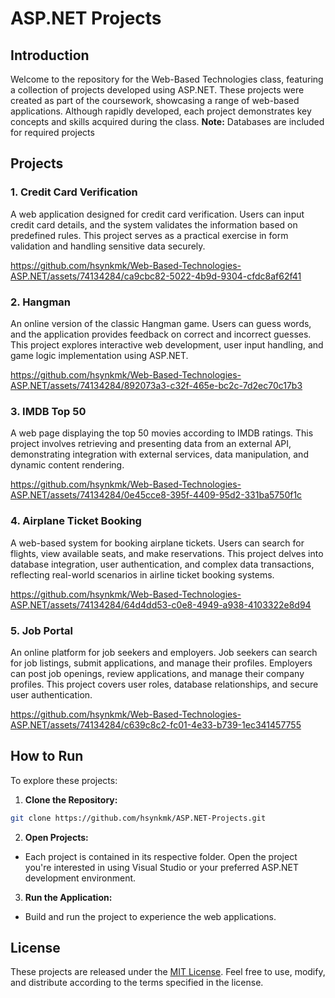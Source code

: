 # ASP.NET Projects

## Introduction

Welcome to the repository for the Web-Based Technologies class, featuring a collection of projects developed using ASP.NET. These projects were created as part of the coursework, showcasing a range of web-based applications. Although rapidly developed, each project demonstrates key concepts and skills acquired during the class.
**Note:** Databases are included for required projects

## Projects
### 1. Credit Card Verification
A web application designed for credit card verification. Users can input credit card details, and the system validates the information based on predefined rules. This project serves as a practical exercise in form validation and handling sensitive data securely.

https://github.com/hsynkmk/Web-Based-Technologies-ASP.NET/assets/74134284/ca9cbc82-5022-4b9d-9304-cfdc8af62f41

### 2. Hangman
An online version of the classic Hangman game. Users can guess words, and the application provides feedback on correct and incorrect guesses. This project explores interactive web development, user input handling, and game logic implementation using ASP.NET.

https://github.com/hsynkmk/Web-Based-Technologies-ASP.NET/assets/74134284/892073a3-c32f-465e-bc2c-7d2ec70c17b3

### 3. IMDB Top 50
A web page displaying the top 50 movies according to IMDB ratings. This project involves retrieving and presenting data from an external API, demonstrating integration with external services, data manipulation, and dynamic content rendering.

https://github.com/hsynkmk/Web-Based-Technologies-ASP.NET/assets/74134284/0e45cce8-395f-4409-95d2-331ba5750f1c

### 4. Airplane Ticket Booking
A web-based system for booking airplane tickets. Users can search for flights, view available seats, and make reservations. This project delves into database integration, user authentication, and complex data transactions, reflecting real-world scenarios in airline ticket booking systems.

https://github.com/hsynkmk/Web-Based-Technologies-ASP.NET/assets/74134284/64d4dd53-c0e8-4949-a938-4103322e8d94

### 5. Job Portal
An online platform for job seekers and employers. Job seekers can search for job listings, submit applications, and manage their profiles. Employers can post job openings, review applications, and manage their company profiles. This project covers user roles, database relationships, and secure user authentication.

https://github.com/hsynkmk/Web-Based-Technologies-ASP.NET/assets/74134284/c639c8c2-fc01-4e33-b739-1ec341457755

## How to Run

To explore these projects:

1. **Clone the Repository:**
```bash
git clone https://github.com/hsynkmk/ASP.NET-Projects.git
```

2. **Open Projects:**
- Each project is contained in its respective folder. Open the project you're interested in using Visual Studio or your preferred ASP.NET development environment.

3. **Run the Application:**
- Build and run the project to experience the web applications.


## License

These projects are released under the [MIT License](LICENSE.md). Feel free to use, modify, and distribute according to the terms specified in the license.
